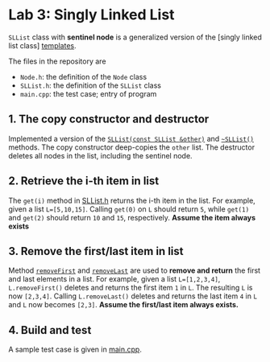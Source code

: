 # Lab 3: Singly Linked List

`SLList` class with **sentinel node** is a generalized version of the [singly linked list class] [templates](https://www.cplusplus.com/doc/oldtutorial/templates/).

The files in the repository are

- `Node.h`: the definition of the `Node` class
- `SLList.h`: the definition of the `SLList` class
- `main.cpp`: the test case; entry of program

## 1. The copy constructor and destructor

Implemented a version of the [`SLList(const SLList &other)`](SLList.h#L68) and [`~SLList()`](SLList.h#L74) methods.
The copy constructor deep-copies the `other` list.
The destructor deletes all nodes in the list, including the sentinel node.

## 2. Retrieve the i-th item in list

The `get(i)` method in [SLList.h](SLList.h#L80) returns the i-th item in the list. For example, given a list `L=[5,10,15]`. Calling `get(0)` on `L` should return `5`, while `get(1)` and `get(2)` should return `10` and `15`, respectively. **Assume the item always exists**


## 3. Remove the first/last item in list

Method [`removeFirst`](SLList.h#L86) and [`removeLast`](SLList.h#L92) are used to **remove and return** the first and last elements in a list. For example, given a list `L=[1,2,3,4]`, `L.removeFirst()` deletes and returns the first item `1` in `L`. The resulting `L` is now `[2,3,4]`. Calling `L.removeLast()` deletes and returns the last item `4` in `L` and `L` now becomes `[2,3]`. **Assume the first/last item always exists.**

## 4. Build and test

A sample test case is given in [main.cpp](main.cpp).
